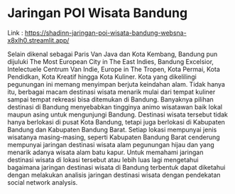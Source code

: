 # Jaringan POI Wisata Bandung

Link : https://shadinn-jaringan-poi-wisata-bandung-websna-x8xlh0.streamlit.app/

Selain dikenal sebagai Paris Van Java dan Kota Kembang, Bandung pun dijuluki The Most European City in The East Indies, Bandung Excelsior, Intelectuele Centrum Van Indie, Europe in The Tropen, Kota Permai, Kota Pendidkan, Kota Kreatif hingga Kota Kuliner. Kota yang dikelilingi pegunungan ini memang menyimpan berjuta keindahan alam. Tidak hanya itu, berbagai macam destinasi wisata menarik mulai dari tempat kuliner sampai tempat rekreasi bisa ditemukan di Bandung. Banyaknya pilihan destinasi di Bandung menyebabkan tingginya animo wisatawan baik lokal maupun asing untuk mengunjungi Bandung. Destinasi wisata tersebut tidak hanya berlokasi di pusat Kota Bandung, tetapi juga berlokasi di Kabupaten Bandung dan Kabupaten Bandung Barat. Setiap lokasi mempunyai jenis wisatanya masing-masing, seperti Kabupaten Bandung Barat cenderung mempunyai jaringan destinasi wisata alam pegunungan hijau dan yang menarik adanya wisata alam batu kapur. Untuk memahami jaringan destinasi wisata di lokasi tersebut atau lebih luas lagi mengetahui bagaimana jaringan destinasi wisata di Bandung terbentuk dapat diketahui dengan melakukan analisis jaringan destinasi wisata dengan pendekatan social network analysis. 
